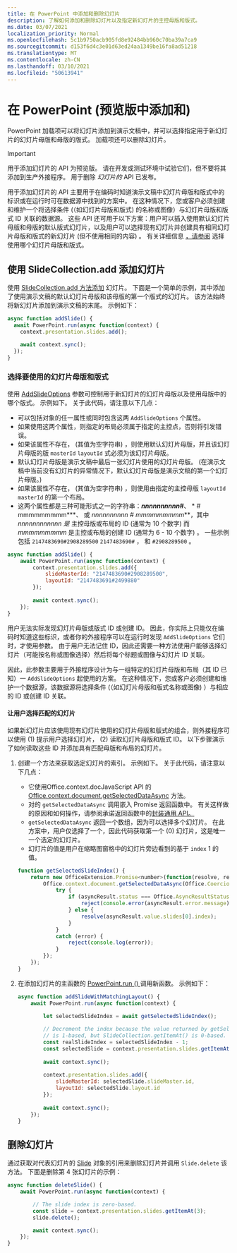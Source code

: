 ```yaml
---
title: 在 PowerPoint 中添加和删除幻灯片
description: 了解如何添加和删除幻灯片以及指定新幻灯片的主控母版和版式。
ms.date: 03/07/2021
localization_priority: Normal
ms.openlocfilehash: 5c1b9750acb905fd8e92484bb960c70ba39a7ca9
ms.sourcegitcommit: d153f6d4c3e01d63ed24aa1349be16fa8ad51218
ms.translationtype: MT
ms.contentlocale: zh-CN
ms.lasthandoff: 03/10/2021
ms.locfileid: "50613941"
---
```

# <a name="add-and-delete-slides-in-powerpoint-preview"></a>在 PowerPoint (预览版中添加和) 

PowerPoint 加载项可以将幻灯片添加到演示文稿中，并可以选择指定用于新幻灯片的幻灯片母版和母版的版式。 加载项还可以删除幻灯片。

> [!IMPORTANT]
> 用于添加幻灯片的 API 为预览版。 请在开发或测试环境中试验它们，但不要将其添加到生产外接程序。 用于删除 *幻灯片的* API 已发布。

用于添加幻灯片的 API 主要用于在编码时知道演示文稿中幻灯片母版和版式中的标识或在运行时可在数据源中找到的方案中。 在这种情况下，您或客户必须创建和维护一个将选择条件 (（如幻灯片母版和版式) 的名称或图像）与幻灯片母版和版式 ID 关联的数据源。 这些 API 还可用于以下方案：用户可以插入使用默认幻灯片母版和母版的默认版式幻灯片，以及用户可以选择现有幻灯片并创建具有相同幻灯片母版和版式的新幻灯片 (但不使用相同的内容) 。 有关详细信息 [，请参阅](#selecting-which-slide-master-and-layout-to-use) 选择使用哪个幻灯片母版和版式。

## <a name="add-a-slide-with-slidecollectionadd"></a>使用 SlideCollection.add 添加幻灯片

使用 [SlideCollection.add 方法添加](/javascript/api/powerpoint/powerpoint.slidecollection#add_options_) 幻灯片。 下面是一个简单的示例，其中添加了使用演示文稿的默认幻灯片母版和该母版的第一个版式的幻灯片。 该方法始终将新幻灯片添加到演示文稿的末尾。 示例如下：

```javascript
async function addSlide() {
  await PowerPoint.run(async function(context) {
    context.presentation.slides.add();

    await context.sync();
  });
}
```

### <a name="selecting-which-slide-master-and-layout-to-use"></a>选择要使用的幻灯片母版和版式

使用 [AddSlideOptions](/javascript/api/powerpoint/powerpoint.addslideoptions) 参数可控制用于新幻灯片的幻灯片母版以及使用母版中的哪个版式。 示例如下。 关于此代码，请注意以下几点：

- 可以包括对象的任一属性或同时包含这两 `AddSlideOptions` 个属性。
- 如果使用这两个属性，则指定的布局必须属于指定的主控点，否则将引发错误。
- 如果该属性不存在， (其值为空字符串) ，则使用默认幻灯片母版，并且该幻灯片母版的版 `masterId` `layoutId` 式必须为该幻灯片母版。
- 默认幻灯片母版是演示文稿中最后一张幻灯片使用的幻灯片母版。  (在演示文稿中当前没有幻灯片的异常情况下，默认幻灯片母版是演示文稿的第一个幻灯片母版。) 
- 如果该属性不存在， (其值为空字符串) ，则使用由指定的主控母版 `layoutId` `masterId` 的第一个布局。
- 这两个属性都是三种可能形式之一的字符串：***nnnnnnnnnn*#**、 * *#* mmmmmmmmm***、 或 **_nnnnnnnnnn_ #* mmmmmmmmm***，其中 *nnnnnnnnnnnn 是* 主控母版或布局的 ID (通常为 10 个数字) 而 *mmmmmmmmm* 是主控或布局的创建 ID (通常为 6 - 10 个数字) 。 一些示例包括 `2147483690#2908289500` `2147483690#` ， 和 `#2908289500` 。

```javascript
async function addSlide() {
    await PowerPoint.run(async function(context) {
        context.presentation.slides.add({
            slideMasterId: "2147483690#2908289500",
            layoutId: "2147483691#2499880"
        });
    
        await context.sync();
    });
}
```

用户无法实际发现幻灯片母版或版式 ID 或创建 ID。 因此，你实际上只能仅在编码时知道这些标识，或者你的外接程序可以在运行时发现 `AddSlideOptions` 它们时，才使用参数。 由于用户无法记住 ID，因此还需要一种方法使用户能够选择幻灯片（可能按名称或图像选择）然后将每个标题或图像与幻灯片 ID 关联。

因此，此参数主要用于外接程序设计为与一组特定的幻灯片母版和布局（其 ID 已知）一 `AddSlideOptions` 起使用的方案。 在这种情况下，您或客户必须创建和维护一个数据源，该数据源将选择条件 (（如幻灯片母版和版式名称或图像) ）与相应的 ID 或创建 ID 关联。

#### <a name="have-the-user-choose-a-matching-slide"></a>让用户选择匹配的幻灯片

如果新幻灯片应该使用现有幻灯片使用的幻灯片母版和版式的组合，则外接程序可以使用 (1) 提示用户选择幻灯片， (2) 读取幻灯片母版和版式 ID。 以下步骤演示了如何读取这些 ID 并添加具有匹配母版和布局的幻灯片。

1. 创建一个方法来获取选定幻灯片的索引。 示例如下。 关于此代码，请注意以下几点：

    - 它使用Office.context.docJavaScript API 的 [Office.context.document.getSelectedDataAsync](/javascript/api/office/office.document#getSelectedDataAsync_coercionType__callback_) 方法。
    - 对的 `getSelectedDataAsync` 调用嵌入 Promise 返回函数中。 有关这样做的原因和如何操作，请参阅承诺返回函数中的[封装通用 API。](../develop/asynchronous-programming-in-office-add-ins.md#wrap-common-apis-in-promise-returning-functions)
    - `getSelectedDataAsync` 返回一个数组，因为可以选择多个幻灯片。 在此方案中，用户仅选择了一个，因此代码获取第一个 (0) 幻灯片，这是唯一一个选定的幻灯片。
    - 幻灯片的值是用户在缩略图窗格中的幻灯片旁边看到的基于 `index` 1 的值。

    ```javascript
    function getSelectedSlideIndex() {
        return new OfficeExtension.Promise<number>(function(resolve, reject) {
            Office.context.document.getSelectedDataAsync(Office.CoercionType.SlideRange, function(asyncResult) {
                try {
                    if (asyncResult.status === Office.AsyncResultStatus.Failed) {
                        reject(console.error(asyncResult.error.message));
                    } else {
                        resolve(asyncResult.value.slides[0].index);
                    }
                } 
                catch (error) {
                    reject(console.log(error));
                }
            });
        });
    }
    ```

2. 在添加幻灯片的主函数的 [PowerPoint.run () ](/javascript/api/powerpoint#PowerPoint_run_batch_) 调用新函数。 示例如下：

    ```javascript
    async function addSlideWithMatchingLayout() {
        await PowerPoint.run(async function(context) {
    
            let selectedSlideIndex = await getSelectedSlideIndex();
        
            // Decrement the index because the value returned by getSelectedSlideIndex()
            // is 1-based, but SlideCollection.getItemAt() is 0-based.
            const realSlideIndex = selectedSlideIndex - 1;
            const selectedSlide = context.presentation.slides.getItemAt(realSlideIndex).load("slideMaster/id, layout/id");
        
            await context.sync();
        
            context.presentation.slides.add({
                slideMasterId: selectedSlide.slideMaster.id,
                layoutId: selectedSlide.layout.id
            });
        
            await context.sync();
        });
    }
    ```

## <a name="delete-slides"></a>删除幻灯片

通过获取对代表幻灯片的 [Slide](/javascript/api/powerpoint/powerpoint.slide) 对象的引用来删除幻灯片并调用 `Slide.delete` 该方法。 下面是删除第 4 张幻灯片的示例：

```javascript
async function deleteSlide() {
    await PowerPoint.run(async function(context) {

        // The slide index is zero-based. 
        const slide = context.presentation.slides.getItemAt(3);
        slide.delete();

        await context.sync();
    });
}
```
